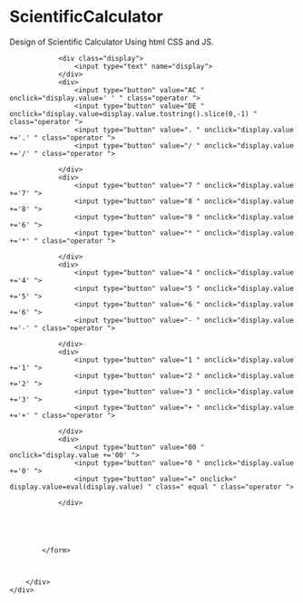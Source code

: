 # ScientificCalculator
Design of Scientific Calculator Using html CSS and JS.
<!DOCTYPE html>
<html>

<head>
    <meta name="viewport" content="width=device-width, initial-scale=1.0">
    <title>Designing calculator using html,css and js</title>
    <link rel="stylesheet" href="style.css">
</head>

<body>
    <div class="container">
        <div class="calculator">
            <form>

                <div class="display">
                    <input type="text" name="display">
                </div>
                <div>
                    <input type="button" value="AC " onclick="display.value=' ' " class="operator ">
                    <input type="button" value="DE " onclick="display.value=display.value.tostring().slice(0,-1) " class="operator ">
                    <input type="button" value=". " onclick="display.value +='.' " class="operator ">
                    <input type="button" value="/ " onclick="display.value +='/' " class="operator ">

                </div>
                <div>
                    <input type="button" value="7 " onclick="display.value +='7' ">
                    <input type="button" value="8 " onclick="display.value +='8' ">
                    <input type="button" value="9 " onclick="display.value +='6' ">
                    <input type="button" value="* " onclick="display.value +='*' " class="operator ">

                </div>
                <div>
                    <input type="button" value="4 " onclick="display.value +='4' ">
                    <input type="button" value="5 " onclick="display.value +='5' ">
                    <input type="button" value="6 " onclick="display.value +='6' ">
                    <input type="button" value="- " onclick="display.value +='-' " class="operator ">

                </div>
                <div>
                    <input type="button" value="1 " onclick="display.value +='1' ">
                    <input type="button" value="2 " onclick="display.value +='2' ">
                    <input type="button" value="3 " onclick="display.value +='3' ">
                    <input type="button" value="+ " onclick="display.value +='+' " class="operator ">

                </div>
                <div>
                    <input type="button" value="00 " onclick="display.value +='00' ">
                    <input type="button" value="0 " onclick="display.value +='0' ">
                    <input type="button" value="=" onclick=" display.value=eval(display.value) " class=" equal " class="operator ">

                </div>





            </form>



        </div>
    </div>

</body>

</html>


